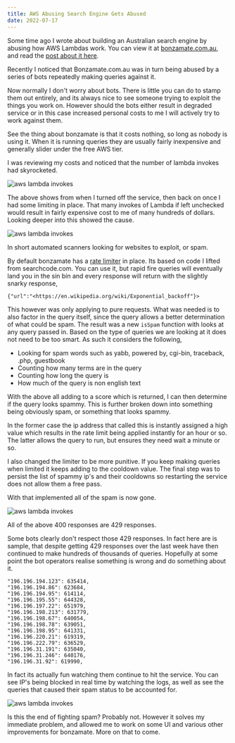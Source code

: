```yaml
---
title: AWS Abusing Search Engine Gets Abused
date: 2022-07-17
---
```



Some time ago I wrote about building an Australian search engine by abusing how AWS Lambdas work. You can view it at [bonzamate.com.au](https://bonzamate.com.au), and read the [post about it here](https://boyter.org/posts/abusing-aws-to-make-a-search-engine/).

Recently I noticed that Bonzamate.com.au was in turn being abused by a series of bots repeatedly making queries against it.

Now normally I don't worry about bots. There is little you can do to stamp them out entirely, and its always nice to see someone trying to exploit the things you work on. However should the bots either result in degraded service or in this case increased personal costs to me I will actively try to work against them.

See the thing about bonzamate is that it costs nothing, so long as nobody is using it. When it is running queries they are usually fairly inexpensive and generally slider under the free AWS tier.

I was reviewing my costs and noticed that the number of lambda invokes had skyrocketed.

![aws lambda invokes](/static/bonzamate/1.png)

The above shows from when I turned off the service, then back on once I had some limiting in place. That many invokes of Lambda if left unchecked would result in fairly expensive cost to me of many hundreds of dollars. Looking deeper into this showed the cause.

![aws lambda invokes](/static/bonzamate/2.png)

In short automated scanners looking for websites to exploit, or spam.

By default bonzamate has a [rate limiter](https://boyter.org/posts/building-an-api-rate-limiter-in-go-for-searchcode/) in place. Its based on code I lifted from searchcode.com. You can use it, but rapid fire queries will eventually land you in the sin bin and every response will return with the slightly snarky response,

```
{"url":"<https://en.wikipedia.org/wiki/Exponential_backoff"}>

```

This however was only applying to pure requests. What was needed is to also factor in the query itself, since the query allows a better determination of what could be spam. The result was a new `isSpam` function with looks at any query passed in. Based on the type of queries we are looking at it does not need to be too smart. As such it considers the following,

- Looking for spam words such as yabb, powered by, cgi-bin, traceback, .php, guestbook
- Counting how many terms are in the query
- Counting how long the query is
- How much of the query is non english text

With the above all adding to a score which is returned, I can then determine if the query looks spammy. This is further broken down into something being obviously spam, or something that looks spammy.

In the former case the ip address that called this is instantly assigned a high value which results in the rate limit being applied instantly for an hour or so. The latter allows the query to run, but ensures they need wait a minute or so.

I also changed the limiter to be more punitive. If you keep making queries when limited it keeps adding to the cooldown value. The final step was to persist the list of spammy ip's and their cooldowns so restarting the service does not allow them a free pass.

With that implemented all of the spam is now gone.

![aws lambda invokes](/static/bonzamate/3.png)

All of the above 400 responses are 429 responses.

Some bots clearly don't respect those 429 responses. In fact here are is sample, that despite getting 429 responses over the last week have then continued to make hundreds of thousands of queries. Hopefully at some point the bot operators realise something is wrong and do something about it.

```
"196.196.194.123": 635414,
"196.196.194.86": 623684,
"196.196.194.95": 614114,
"196.196.195.55": 644328,
"196.196.197.22": 651979,
"196.196.198.213": 631779,
"196.196.198.67": 640054,
"196.196.198.78": 639051,
"196.196.198.95": 641331,
"196.196.220.21": 619319,
"196.196.222.79": 636529,
"196.196.31.191": 635040,
"196.196.31.246": 640176,
"196.196.31.92": 619990,

```

In fact its actually fun watching them continue to hit the service. You can see IP's being blocked in real time by watching the logs, as well as see the queries that caused their spam status to be accounted for.

![aws lambda invokes](/static/bonzamate/4.jpeg)

Is this the end of fighting spam? Probably not. However it solves my immediate problem, and allowed me to work on some UI and various other improvements for bonzamate. More on that to come.
